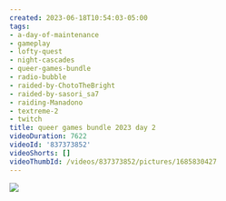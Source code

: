 ```yaml
---
created: 2023-06-18T10:54:03-05:00
tags:
- a-day-of-maintenance
- gameplay
- lofty-quest
- night-cascades
- queer-games-bundle
- radio-bubble
- raided-by-ChotoTheBright
- raided-by-sasori_sa7
- raiding-Manadono
- textreme-2
- twitch
title: queer games bundle 2023 day 2
videoDuration: 7622
videoId: '837373852'
videoShorts: []
videoThumbId: /videos/837373852/pictures/1685830427
---
```


![](20230618155403.jpg)
